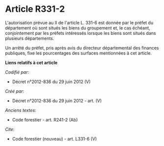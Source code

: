 # Article R331-2

L'autorisation prévue au II de l'article L. 331-6 est donnée par le préfet du département où sont situés les biens du
groupement et, le cas échéant, conjointement par les préfets intéressés lorsque les biens sont situés dans plusieurs
départements.

Un arrêté du préfet, pris après avis du directeur départemental des finances publiques, fixe les pourcentages des surfaces
mentionnées à cet article.

**Liens relatifs à cet article**

_Codifié par_:

  - Décret n°2012-836 du 29 juin 2012 (V)

_Créé par_:

  - Décret n°2012-836 du 29 juin 2012 - art. (V)

_Anciens textes_:

  - Code forestier - art. R241-2 (Ab)

_Cite_:

  - Code forestier (nouveau) - art. L331-6 (V)
